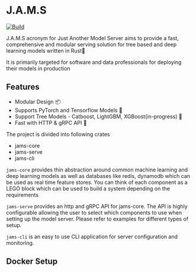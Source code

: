 # J.A.M.S 

[![Build](https://github.com/gagansingh894/jams-rs/actions/workflows/build.yml/badge.svg?branch=main)](https://github.com/gagansingh894/jams-rs/actions/workflows/build.yml)


J.A.M.S acronym for Just Another Model Server aims to provide a fast, comprehensive and modular serving solution for tree based and deep learning models written in Rust🦀

It is primarily targeted for software and data professionals for deploying their models in production

## Features
- Modular Design 📦
- Supports PyTorch and Tensorflow Models 🤖
- Support Tree Models - Catboost, LightGBM, XGBoost(in-progress) 🌳
- Fast with HTTP & gRPC API 🚀

The project is divided into following crates

- jams-core
- jams-serve
- jams-cli

`jams-core` provides thin abstraction around common machine learning and deep learning models as well as databases like redis, dynamodb which can be used as real time feature stores. You can think of each component as a LEGO block which can be used to build a system depending on the requirements

`jams-serve` provides an http and gRPC API  for jams-core. The API is highly configurable allowing the user to select which components to use when setting up the model server. Please refer to examples for different types of setup.

`jams-cli` is an easy to use CLI application for server configuration and monitoring.

## Docker Setup
<todo>
